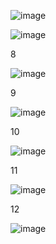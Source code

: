 ![image](https://github.com/user-attachments/assets/1047db0a-a157-4823-8714-f73fe4bab2be)

![image](https://github.com/user-attachments/assets/70828561-6286-41f2-aec6-cbcf7798c403)

8

![image](https://github.com/user-attachments/assets/14283a60-17f1-4c5f-bae5-d20ac40b81c3)

9

![image](https://github.com/user-attachments/assets/3f39a37e-459d-4bd0-bdb4-7e23d826a12f)

10

![image](https://github.com/user-attachments/assets/f954c811-6e93-49d4-8071-197c7ad05641)

11

![image](https://github.com/user-attachments/assets/c8f83a90-fc06-4807-8250-d1ad2bb3cc60)

12

![image](https://github.com/user-attachments/assets/9da735f2-c522-4e88-b2d6-7a21f77a6654)

